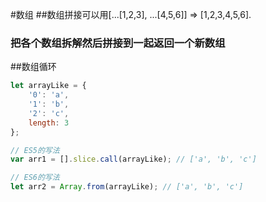 #数组
##数组拼接可以用[...[1,2,3], ...[4,5,6]] => [1,2,3,4,5,6].

### 把各个数组拆解然后拼接到一起返回一个新数组

##数组循环

```javascript
let arrayLike = {
    '0': 'a',
    '1': 'b',
    '2': 'c',
    length: 3
};

// ES5的写法
var arr1 = [].slice.call(arrayLike); // ['a', 'b', 'c']

// ES6的写法
let arr2 = Array.from(arrayLike); // ['a', 'b', 'c']
```
